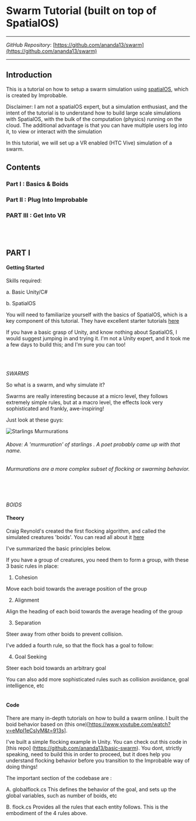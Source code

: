 # Swarm Tutorial (built on top of SpatialOS)
---



*GitHub Repository*: [https://github.com/ananda13/swarm](https://github.com/ananda13/swarm)

---

## Introduction

This is a tutorial on how to setup a swarm simulation using [spatialOS](https://spatialos.improbable.io/), which is created by Improbable.

Disclaimer: I am not a spatialOS expert, but a simulation enthusiast, and the intent of the tutorial is to understand how to build large scale simulations with SpatialOS, with the bulk of the computation (physics) running on the cloud. The additional advantage is that you can have multiple users log into it, to view or interact with the simulation

In this tutorial, we will set up a VR enabled (HTC Vive) simulation of a swarm.


## Contents

### Part I   : Basics & Boids
### Part II  : Plug Into Improbable
### PART III : Get Into VR

<br />
<br />

## PART I

#### Getting Started

Skills required: 

a. Basic Unity/C#

b. SpatialOS

You will need to familiarize yourself with the basics of SpatialOS, which is a key component of this tutorial.
They have excellent starter tutorials [here](https://spatialos.improbable.io/docs/reference/10.1/tutorials/showcase)

If you have a basic grasp of Unity, and know nothing about SpatialOS, I would suggest jumping in and trying it. I'm not a Unity expert, and it took me a few days to build this; and I'm sure you can too!

<br />
<br />

*SWARMS*

So what is a swarm, and why simulate it?

Swarms are really interesting because at a micro level, they follows extremely simple rules, but at a macro level, the effects look very sophisticated and frankly, awe-inspiring!

Just look at these guys:

![Starlings Murmurations](/images/starling-murmurations.gif)

###### Above: A 'murmuration' of starlings . A poet probably came up with that name. 
###### Murmurations are a more complex subset of flocking or swarming behavior.


<br />
<br />

*BOIDS*
<br />

#### Theory 

Craig Reynold's created the first flocking algorithm, and called the simulated creatures 'boids'. You can read all about it [here](http://www.red3d.com/cwr/boids/)

I've summarized the basic principles below. 

If you have a group of creatures, you need them to form a group, with these 3 basic rules in place:

1. Cohesion

Move each boid towards the average position of the group

2. Alignment

Align the heading of each boid towards the average heading of the group

3. Separation

Steer away from other boids to prevent collision.<br />



I've added a fourth rule, so that the flock has a goal to follow:

4. Goal Seeking

Steer each boid towards an arbitrary goal<br />


You can also add more sophisticated rules such as collision avoidance, goal intelligence, etc<br />
<br />


#### Code

There are many in-depth tutorials on how to build a swarm online. I built the boid behavior based on (this one)[https://www.youtube.com/watch?v=eMpI1eCsIyM&t=913s].


I've built a simple flocking example in Unity. You can check out this code in [this repo] (https://github.com/ananda13/basic-swarm). You dont, strictly speaking, need to build this in order to proceed, but it does help you understand flocking behavior before you transition to the Improbable way of doing things!

The important section of the codebase are :

A. globalflock.cs
This defines the behavior of the goal, and sets up the global variables, such as number of boids, etc<br />


B. flock.cs
Provides all the rules that each entity follows. This is the embodiment of the 4 rules above.<br />




